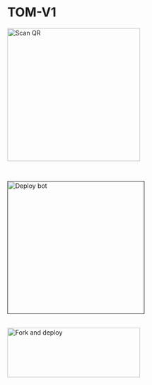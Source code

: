 # TOM-V1

  
<a href="/"><img align="center" src="https://i.imgur.com/CU97i0i.png" alt="Scan QR" height="300" width="300" /></a>
<br>
<div>
<br>
  
<a href="" target="blank"><img align="center" src="https://i.imgur.com/DgswwcD.png" alt="Deploy bot" height="300" width="310" /></a>
  <div>
<br>
<a href="https://github.com/Alone-Sir/TOM-V1-deploy/fork"><img align="center" src="https://i.imgur.com/rM1IC4u.png" alt="Fork and deploy" height="112" width="300" /></a>
<div>
  <br>
